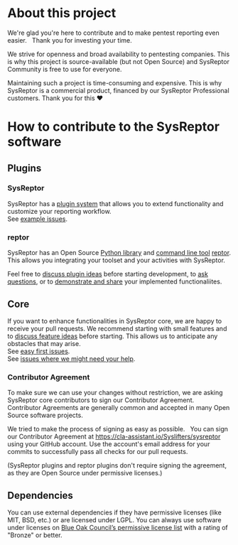 # About this project
We're glad you're here to contribute and to make pentest reporting even easier.  
Thank you for investing your time.

We strive for openness and broad availability to pentesting companies. This is why this project is source-available (but not Open Source) and SysReptor Community is free to use for everyone.

Maintaining such a project is time-consuming and expensive. This is why SysReptor is a commercial product, financed by our SysReptor Professional customers. Thank you for this ❤️

# How to contribute to the SysReptor software
## Plugins
### SysReptor
SysReptor has a [plugin system](https://docs.sysreptor.com/setup/plugins/#developing-custom-plugins) that allows you to extend functionality and customize your reporting workflow.  
See [example issues](https://github.com/Syslifters/sysreptor/issues?q=is%3Aissue%20label%3A%22help%20wanted%22%20label%3Aplugin).

### reptor
SysReptor has an Open Source [Python library](https://docs.sysreptor.com/python-library/) and [command line tool](https://docs.sysreptor.com/cli/getting-started/) [reptor](https://github.com/syslifters/reptor/).  
This allows you integrating your toolset and your activities with SysReptor.

Feel free to [discuss plugin ideas](https://github.com/Syslifters/sysreptor/discussions/categories/q-a) before starting development, to [ask questions](https://github.com/Syslifters/sysreptor/discussions/categories/q-a), or to [demonstrate and share](https://github.com/Syslifters/sysreptor/discussions/categories/show-and-tell) your implemented functionaliites.

## Core
If you want to enhance functionalities in SysReptor core, we are happy to receive your pull requests. We recommend starting with small features and to [discuss feature ideas](https://github.com/Syslifters/sysreptor/discussions/categories/q-a) before starting. This allows us to anticipate any obstacles that may arise.  
See [easy first issues](https://github.com/Syslifters/sysreptor/issues?q=is%3Aissue%20label%3A%22easy%20first%20issue%22).  
See [issues where we might need your help](https://github.com/Syslifters/sysreptor/issues?q=is%3Aissue%20label%3A%22help%20wanted%22).

### Contributor Agreement  
To make sure we can use your changes without restriction, we are asking SysReptor core contributors to sign our Contributor Agreement.  
Contributor Agreements are generally common and accepted in many Open Source software projects.

We tried to make the process of signing as easy as possible.  
You can sign our Contributor Agreement at https://cla-assistant.io/Syslifters/sysreptor using your GitHub account. Use the account's email address for your commits to successfully pass all checks for our pull requests.

(SysReptor plugins and reptor plugins don't require signing the agreement, as they are Open Source under permissive licenses.)

## Dependencies
You can use external dependencies if they have permissive licenses (like MIT, BSD, etc.) or are licensed under LGPL. You can always use software under licenses on [Blue Oak Council’s permissive license list](https://blueoakcouncil.org/list) with a rating of "Bronze" or better.
